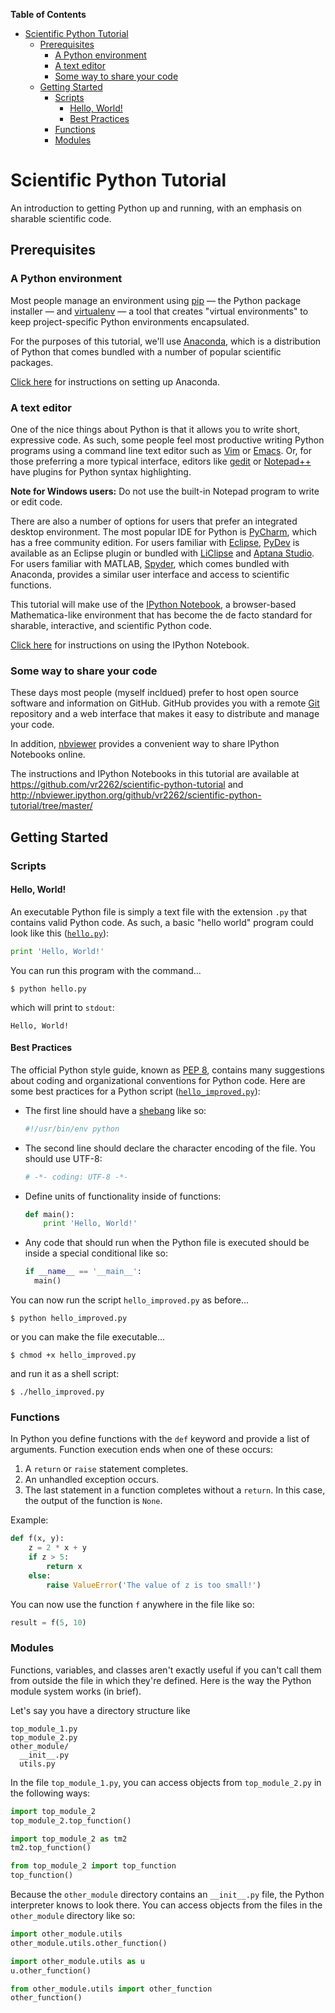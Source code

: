 **Table of Contents**

- [Scientific Python Tutorial](#scientific-python-tutorial)
	- [Prerequisites](#prerequisites)
		- [A Python environment](#a-python-environment)
		- [A text editor](#a-text-editor)
		- [Some way to share your code](#some-way-to-share-your-code)
	- [Getting Started](#getting-started)
		- [Scripts](#scripts)
			- [Hello, World!](#hello-world)
			- [Best Practices](#best-practices)
		- [Functions](#functions)
		- [Modules](#modules)

Scientific Python Tutorial
==========================

An introduction to getting Python up and running, with an emphasis on sharable scientific code.

## Prerequisites

### A Python environment

Most people manage an environment using [pip](http://en.wikipedia.org/wiki/Pip_%28package_manager%29) &mdash; the Python package installer &mdash; and [virtualenv](http://docs.python-guide.org/en/latest/dev/virtualenvs/) &mdash; a tool that creates "virtual environments" to keep project-specific Python environments encapsulated.
  
For the purposes of this tutorial, we'll use [Anaconda](https://store.continuum.io/cshop/anaconda/), which is a distribution of Python that comes bundled with a number of popular scientific packages.
  
[Click here](docs/anaconda-install.md) for instructions on setting up Anaconda.

### A text editor

One of the nice things about Python is that it allows you to write short, expressive code. As such, some people feel most productive writing Python programs using a command line text editor such as [Vim](http://en.wikipedia.org/wiki/Vim_%28text_editor%29) or [Emacs](http://en.wikipedia.org/wiki/Emacs). Or, for those preferring a more typical interface, editors like [gedit](http://en.wikipedia.org/wiki/Gedit) or [Notepad++](http://en.wikipedia.org/wiki/Notepad%2B%2B) have plugins for Python syntax highlighting.
 
**Note for Windows users:** Do not use the built-in Notepad program to write or edit code.
 
There are also a number of options for users that prefer an integrated desktop environment. The most popular IDE for Python is [PyCharm](https://www.jetbrains.com/pycharm/), which has a free community edition. For users familiar with [Eclipse](http://www.eclipse.org/), [PyDev](http://pydev.org/) is available as an Eclipse plugin or bundled with [LiClipse](http://www.liclipse.com/) and [Aptana Studio](http://www.aptana.com/). For users familiar with MATLAB, [Spyder](http://en.wikipedia.org/wiki/Spyder_%28software%29), which comes bundled with Anaconda, provides a similar user interface and access to scientific functions.
 
This tutorial will make use of the [IPython Notebook](http://ipython.org/notebook.html), a browser-based Mathematica-like environment that has become the de facto standard for sharable, interactive, and scientific Python code.
 
[Click here](docs/ipython-notebook.md) for instructions on using the IPython Notebook.
 
### Some way to share your code

These days most people (myself incldued) prefer to host open source software and information on GitHub. GitHub provides you with a remote [Git](http://en.wikipedia.org/wiki/Git_%28software%29) repository and a web interface that makes it easy to distribute and manage your code.
  
In addition, [nbviewer](http://nbviewer.ipython.org) provides a convenient way to share IPython Notebooks online.
  
The instructions and IPython Notebooks in this tutorial are available at https://github.com/vr2262/scientific-python-tutorial and http://nbviewer.ipython.org/github/vr2262/scientific-python-tutorial/tree/master/

## Getting Started

### Scripts

#### Hello, World!

An executable Python file is simply a text file with the extension `.py` that contains valid Python code. As such, a basic "hello world" program could look like this ([`hello.py`](hello.py)):

```python
print 'Hello, World!'
```

You can run this program with the command...

`$ python hello.py`

which will print to `stdout`:

`Hello, World!`

#### Best Practices

The official Python style guide, known as [PEP 8](https://www.python.org/dev/peps/pep-0008/), contains many suggestions about coding and organizational conventions for Python code. Here are some best practices for a Python script ([`hello_improved.py`](hello_improved.py)):

- The first line should have a [shebang](http://en.wikipedia.org/wiki/Shebang_%28Unix%29) like so:

  ```python
  #!/usr/bin/env python
  ```

- The second line should declare the character encoding of the file. You should use UTF-8:

  ```python
  # -*- coding: UTF-8 -*-
  ```

- Define units of functionality inside of functions:

  ```python
  def main():
      print 'Hello, World!'
  ```

- Any code that should run when the Python file is executed should be inside a special conditional like so:

  ```python
  if __name__ == '__main__':
    main()
  ```

You can now run the script `hello_improved.py` as before...

`$ python hello_improved.py`

or you can make the file executable...

`$ chmod +x hello_improved.py`

and run it as a shell script:

`$ ./hello_improved.py`

### Functions

In Python you define functions with the `def` keyword and provide a list of arguments. Function execution ends when one of these occurs:

1. A `return` or `raise` statement completes.
2. An unhandled exception occurs.
3. The last statement in a function completes without a `return`. In this case, the output of the function is `None`.

Example:

```python
def f(x, y):
    z = 2 * x + y
    if z > 5:
        return x
    else:
        raise ValueError('The value of z is too small!')
```

You can now use the function `f` anywhere in the file like so:

```python
result = f(5, 10)
```

### Modules

Functions, variables, and classes aren't exactly useful if you can't call them from outside the file in which they're defined. Here is the way the Python module system works (in brief).

Let's say you have a directory structure like

```
top_module_1.py
top_module_2.py
other_module/
  __init__.py
  utils.py

```

In the file `top_module_1.py`, you can access objects from `top_module_2.py` in the following ways:

```python
import top_module_2
top_module_2.top_function()

import top_module_2 as tm2
tm2.top_function()

from top_module_2 import top_function
top_function()
```

Because the `other_module` directory contains an `__init__.py` file, the Python interpreter knows to look there. You can access objects from the files in the `other_module` directory like so:

```python
import other_module.utils
other_module.utils.other_function()

import other_module.utils as u
u.other_function()

from other_module.utils import other_function
other_function()
```

